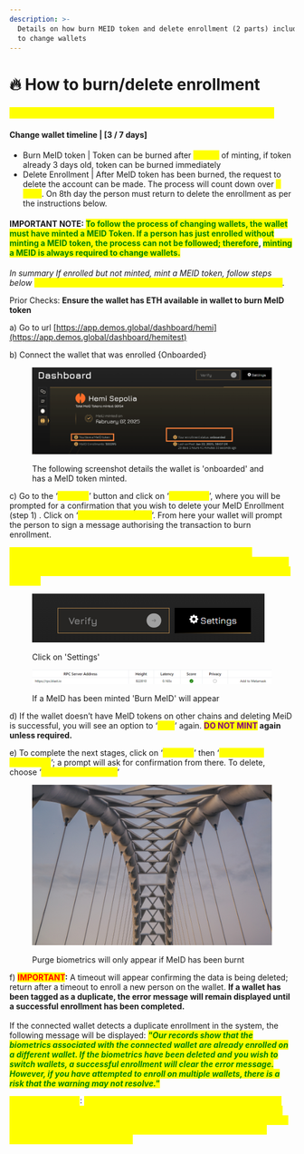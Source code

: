 ```yaml
---
description: >-
  Details on how burn MEID token and delete enrollment (2 parts) including how
  to change wallets
---
```


# 🔥 How to burn/delete enrollment

### <mark style="color:yellow;">Steps to change/burn/delete your enrollment & MEID token</mark>

#### Change wallet timeline |  \[3 / 7 days]

* Burn MeID token | Token can be burned after <mark style="color:yellow;">**3 days**</mark> of minting, if token already 3 days old, token can be burned immediately&#x20;
* Delete Enrollment | After MeID token has been burned, the request to delete the account can be made. The process will count down over <mark style="color:yellow;">**7 days**</mark>. On 8th day the person must return to delete the enrollment as per the instructions below.

#### IMPORTANT NOTE: <mark style="color:green;">To follow the process of changing wallets, the wallet must have minted a MEID Token. If a person has just enrolled without minting a MEID token, the process can not be followed; therefore</mark>, <mark style="color:green;">minting a MEID is always required to change wallets.</mark>&#x20;

_In summary If enrolled but not minted, mint a MEID token, follow steps below <mark style="color:yellow;">noting a MEID token has to exist for at least 3 days before burning</mark>._

Prior Checks: **Ensure the wallet has ETH available in wallet to burn MeID token**&#x20;

a) Go to url [https://app.demos.global/dashboard/hemi](https://app.demos.global/dashboard/hemitest)

b) Connect the wallet that was enrolled {Onboarded}&#x20;

<figure><img src="../../.gitbook/assets/image.png" alt=""><figcaption><p>The following screenshot details the wallet is 'onboarded' and has a MeID token minted.</p></figcaption></figure>

c) Go to the ‘_<mark style="color:yellow;">**settings**</mark>_’ button and click on ‘_<mark style="color:yellow;">**Burn MeID**</mark>_’, where you will be prompted for a confirmation that you wish to delete your MeID Enrollment (step 1) . Click on ‘_<mark style="color:yellow;">**Yes, burn my token**</mark>_’. From here your wallet will prompt the person to sign a message authorising the transaction to burn enrollment.&#x20;

<mark style="color:yellow;">**‘settings’ will not appear unless a MeID token has been minted. \[Important to note, The MeID token needs to be older than 3 days to burn the token; therefore, if the age of the token is less than 3 days a timer will appear}**</mark>&#x20;

<figure><img src="../../.gitbook/assets/image (1).png" alt=""><figcaption><p>Click on 'Settings'</p></figcaption></figure>

<figure><img src="../../.gitbook/assets/image (2).png" alt=""><figcaption><p>If a MeID has been minted 'Burn MeID' will appear</p></figcaption></figure>

d) If the wallet doesn’t have MeID tokens on other chains and deleting MeiD is successful, you will see an option to ‘_<mark style="color:yellow;">**Mint**</mark>_’ again. <mark style="color:purple;">**DO NOT MINT**</mark>**&#x20;again unless required.**&#x20;

e) To complete the next stages, click on ‘_<mark style="color:yellow;">**settings**</mark>_’ then ‘_<mark style="color:yellow;">**Purge MeID enrollment**</mark>_’; a prompt will ask for confirmation from there. To delete, choose ‘_<mark style="color:yellow;">**Deactivate account**</mark>_’&#x20;

<figure><img src="../../.gitbook/assets/image (3).png" alt=""><figcaption><p>Purge biometrics will only appear if MeID has been burnt</p></figcaption></figure>

f) <mark style="color:red;">**IMPORTANT**</mark>**:** A timeout will appear confirming the data is being deleted; return after a timeout to enroll a new person on the wallet. **If a wallet has been tagged as a duplicate, the error message will remain displayed until a successful enrollment has been completed.**\
\
If the connected wallet detects a duplicate enrollment in the system, the following message will be displayed: _<mark style="color:green;">**"Our records show that the biometrics associated with the connected wallet are already enrolled on a different wallet. If the biometrics have been deleted and you wish to switch wallets, a successful enrollment will clear the error message. However, if you have attempted to enroll on multiple wallets, there is a risk that the warning may not resolve."**</mark>_



<mark style="color:yellow;">IMPORTANT NOTE</mark>: <mark style="color:yellow;">Once the 7-day wallet enrollment timeout is over, the person can attempt to enroll in another wallet. If a wallet was tagged as a duplicate, if the person successfully enrolls in that wallet, the message will disappear. If the person has attempted to enroll in another wallet, the message will continue to display.</mark>

